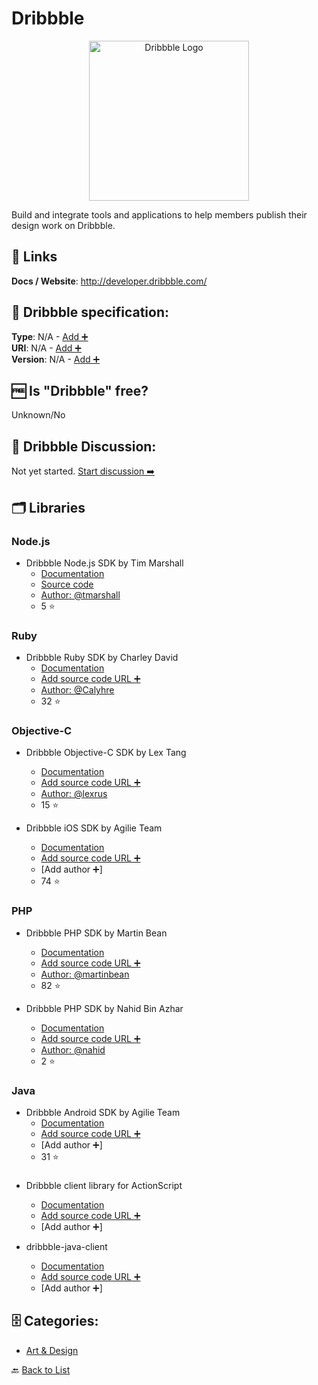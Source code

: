 # Dribbble
<p align="center">
    <img width="256" src="https://raw.githubusercontent.com/apis-list/apis-list/main/apis/dribbble/logo_256x256.png" alt="Dribbble Logo"/>
</p>
Build and integrate tools and applications to help members publish their design work on Dribbble.

##  🔗 Links
**Docs / Website**: http://developer.dribbble.com/

## 🧬 Dribbble specification:
**Type**: N/A - [Add ➕](https://github.com/apis-list/apis-list/edit/main/apis-list.yaml)  
**URI**: N/A - [Add ➕](https://github.com/apis-list/apis-list/edit/main/apis-list.yaml)  
**Version**: N/A - [Add ➕](https://github.com/apis-list/apis-list/edit/main/apis-list.yaml)

## 🆓 Is "Dribbble" free?
 Unknown/No 

## 💬 Dribbble Discussion:
Not yet started. [Start discussion ➡️](https://github.com/apis-list/apis-list/discussions/new)

## 🗂️ Libraries
### Node.js
- Dribbble Node.js SDK by Tim Marshall
    - [Documentation](https://www.npmjs.com/package/dribbble-api)
    - [Source code](https://github.com/tmarshall/Dribbble-API)
    - [Author: @tmarshall](https://github.com/tmarshall)
    - 5 ⭐

### Ruby
- Dribbble Ruby SDK by Charley David
    - [Documentation](https://github.com/Calyhre/dribbble)
    - [Add source code URL ➕]()
    - [Author: @Calyhre](https://github.com/Calyhre)
    - 32 ⭐

### Objective-C
- Dribbble Objective-C SDK by Lex Tang
    - [Documentation](https://github.com/lexrus/LTDribbbleAPI)
    - [Add source code URL ➕]()
    - [Author: @lexrus](https://github.com/lexrus)
    - 15 ⭐

- Dribbble iOS SDK by Agilie Team
    - [Documentation](https://github.com/agilie/dribbble-ios-sdk)
    - [Add source code URL ➕]()
    - [Add author ➕]
    - 74 ⭐

### PHP
- Dribbble PHP SDK by Martin Bean
    - [Documentation](https://github.com/martinbean/dribbble-php)
    - [Add source code URL ➕]()
    - [Author: @martinbean](https://github.com/martinbean)
    - 82 ⭐

- Dribbble PHP SDK by Nahid Bin Azhar
    - [Documentation](https://github.com/nahid/dribbble-php-client)
    - [Add source code URL ➕]()
    - [Author: @nahid](https://github.com/nahid)
    - 2 ⭐

### Java
- Dribbble Android SDK by Agilie Team
    - [Documentation](https://github.com/agilie/dribbble-android-sdk)
    - [Add source code URL ➕]()
    - [Add author ➕]
    - 31 ⭐

### 
- Dribbble client library for ActionScript
    - [Documentation](http://www.sangupta.com/projects/as3dribbble)
    - [Add source code URL ➕]()
    - [Add author ➕]

- dribbble-java-client
    - [Documentation](http://www.sangupta.com/projects/dribbble-java-client.html)
    - [Add source code URL ➕]()
    - [Add author ➕]


## 🗄️ Categories:
- [Art & Design](https://github.com/apis-list/apis-list#art--design-)

🔙  [Back to List](https://github.com/apis-list/apis-list)
